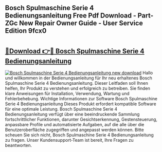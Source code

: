 ## Bosch Spulmaschine Serie 4 Bedienungsanleitung Free Pdf Download - Part-ZGc New Repair Owner Guide - User Service Edition 9fcx0

# <h2><a href="http://df2wus.blite.top/?on=Bosch+Spulmaschine+Serie+4+Bedienungsanleitung">🔗Download 👉🔴 Bosch Spulmaschine Serie 4 Bedienungsanleitung</a></h2>

[![Bosch Spulmaschine Serie 4 Bedienungsanleitung new download](https://i.imgur.com/lujVjoI.png)](http://df2wus.blite.top/?on=Bosch+Spulmaschine+Serie+4+Bedienungsanleitung)
Hallo und willkommen in der Bedienungsanleitung für Ihr neu erhaltenes Bosch Spulmaschine Serie 4 Bedienungsanleitung. Dieser Leitfaden soll Ihnen helfen, Ihr Produkt zu verstehen und erfolgreich zu betreiben. Sie finden klare Anweisungen für Installation, Verwendung, Wartung und Fehlerbehebung. Wichtige Informationen zur Software Bosch Spulmaschine Serie 4 Bedienungsanleitung Dieses Produkt erfordert kompatible Software für eine optimale Leistung. Bosch Spulmaschine Serie 4 Bedienungsanleitung verfügt über eine beeindruckende Sammlung fortschrittlicher Funktionen, darunter Gesichtserkennung, Gestensteuerung, anpassbare Profile und automatisierte Aufgaben, auf die alle über die Benutzeroberfläche zugegriffen und angepasst werden können. Bitte scheuen Sie sich nicht, Bosch Spulmaschine Serie 4 Bedienungsanleitung zu fragen. Unser Kundensupport-Team ist bereit, Ihre Fragen zu beantworten.
